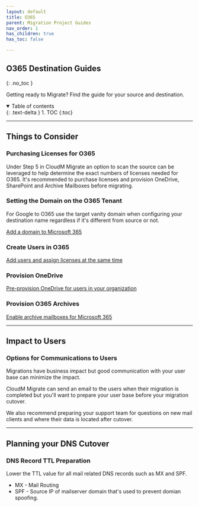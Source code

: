 ```yaml
---
layout: default
title: O365
parent: Migration Project Guides
nav_order: 1
has_children: true
has_toc: false

---
```


## O365 Destination Guides
{: .no_toc }

Getting ready to Migrate? Find the guide for your source and destination. 

<a name="top"></a>
<details open markdown="block">
  <summary>
    Table of contents
  </summary>
  {: .text-delta }
1. TOC
{:toc}
</details>

---

## Things to Consider

### Purchasing Licenses for O365

Under Step 5 in CloudM Migrate an option to scan the source can be leveraged to help determine the exact numbers of licenses needed for O365. It's recommended to purchase licenses and provision OneDrive, SharePoint and Archive Mailboxes before migrating. 

### Setting the Domain on the O365 Tenant

For Google to O365 use the target vanity domain when configuring your destination name regardless if it's different from source or not. 

<a href="https://learn.microsoft.com/en-us/microsoft-365/admin/setup/add-domain?view=o365-worldwide">Add a domain to Microsoft 365</a>

### Create Users in O365

<a href="https://learn.microsoft.com/en-us/microsoft-365/admin/add-users/add-users?view=o365-worldwide">Add users and assign licenses at the same time</a>

### Provision OneDrive

<a href="https://learn.microsoft.com/en-us/onedrive/pre-provision-accounts">Pre-provision OneDrive for users in your organization</a>

### Provision O365 Archives  
 
<a href="https://learn.microsoft.com/en-us/microsoft-365/compliance/enable-archive-mailboxes?view=o365-worldwide">Enable archive mailboxes for Microsoft 365</a>

---

## Impact to Users


### Options for Communications to Users

Migrations have business impact but good communication with your user base can minimize the impact. 

CloudM Migrate can send an email to the users when their migration is completed but you'll want to prepare your user base before your migration cutover. 

We also recommend preparing your support team for questions on new mail clients and where their data is located after cutover. 

---

## Planning your DNS Cutover

### DNS Record TTL Preparation
Lower the TTL value for all mail related DNS records such as MX and SPF. 

- MX - Mail Routing
- SPF - Source IP of mailserver domain that's used to prevent domian spoofing. 

